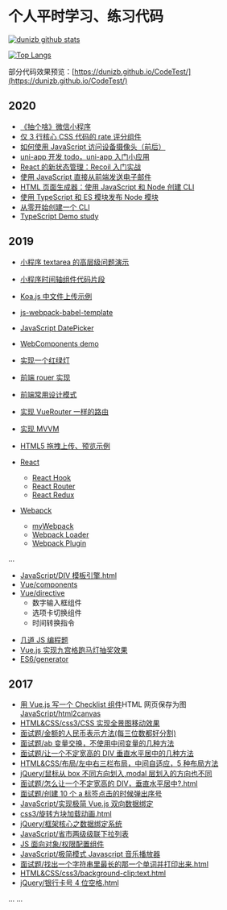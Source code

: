 # 个人平时学习、练习代码

[![dunizb github stats](https://github-readme-stats.vercel.app/api?username=dunizb&show_icons=true)](https://github.com/dunizb/CodeTest)

[![Top Langs](https://github-readme-stats.vercel.app/api/top-langs/?username=dunizb&layout=compact)](https://github.com/dunizb/CodeTest)


部分代码效果预览：[https://dunizb.github.io/CodeTest/](https://dunizb.github.io/CodeTest/)

## 2020

- [《抽个啥》微信小程序](https://github.com/dunizb/Radom-weapp)
- [仅 3 行核心 CSS 代码的 rate 评分组件](https://coding.zhangbing.site/view.html?url=./list/css-hover-star/index.html)
- [如何使用 JavaScript 访问设备摄像头（前后）](https://coding.zhangbing.site/view.html?url=./list/camera-api/index.html)
- [uni-app 开发 todo，uni-app 入门小应用](https://github.com/dunizb/CodeTest/tree/master/Wechat/uni-app-todo)
- [React 的新状态管理：Recoil 入门实战](https://github.com/dunizb/CodeTest/tree/master/React/recoil-test)
- [使用 JavaScript 直接从前端发送电子邮件](https://github.com/dunizb/CodeTest/tree/master/projects/emailjs-demo)
- [HTML 页面生成器：使用 JavaScript 和 Node 创建 CLI](https://github.com/dunizb/CodeTest/tree/master/Node/html-generator-cli)
- [使用 TypeScript 和 ES 模块发布 Node 模块](https://github.com/dunizb/CodeTest/tree/master/Typescript/typescript-es-modules)
- [从零开始创建一个 CLI](https://github.com/dunizb/CodeTest/tree/master/Node/my-cli)
- [TypeScript Demo study](https://github.com/dunizb/CodeTest/tree/master/TypeScript/ts-study)

## 2019

- [小程序 textarea 的高层级问题演示](https://github.com/dunizb/CodeTest/tree/master/Wechat/textarea-test)
- [小程序时间轴组件代码片段](https://github.com/dunizb/CodeTest/tree/master/Wechat/timeline-snippet)
- [Koa.js 中文件上传示例](https://github.com/dunizb/CodeTest/tree/master/Node/koa-upload-demo)
- [js-webpack-babel-template](https://github.com/dunizb/CodeTest/tree/master/Webpack/js-webpack-babel-template)
- [JavaScript DatePicker](https://github.com/dunizb/CodeTest/tree/master/JavaScript/DatePicker)
- [WebComponents demo](https://github.com/dunizb/CodeTest/tree/master/WebComponents/demo)
- [实现一个红绿灯](https://github.com/dunizb/CodeTest/tree/master/JavaScript/red-yellow-green.html)
- [前端 rouer 实现](https://github.com/dunizb/CodeTest/tree/master/框架/router)
- [前端常用设计模式](https://github.com/dunizb/CodeTest/tree/master/设计模式/)
- [实现 VueRouter 一样的路由](https://github.com/dunizb/CodeTest/tree/master/Vue/Router/vue-router-apply/)
- [实现 MVVM](https://github.com/dunizb/CodeTest/tree/master/框架/MVVM/)
- [HTML5 拖拽上传、预览示例](https://github.com/dunizb/CodeTest/tree/master/JavaScript/HTML5拖拽上传.html)
- [React](https://github.com/dunizb/CodeTest/tree/master/React)
  - [React Hook](https://github.com/dunizb/CodeTest/tree/master/React/ReactHook)
  - [React Router](https://github.com/dunizb/CodeTest/tree/master/React/react-router4)
  - [React Redux](https://github.com/dunizb/CodeTest/tree/master/React/redux)
- [Webapck](https://github.com/dunizb/CodeTest/tree/master/Webpack/)

  - [myWebpack](https://github.com/dunizb/CodeTest/tree/master/Webpack/myWebpack/)
  - [Webpack Loader](https://github.com/dunizb/CodeTest/tree/master/Webpack/make-loader/)
  - [Webpack Plugin](https://github.com/dunizb/CodeTest/tree/master/Webpack/make-plugin/)

...

- [JavaScript/DIV 模板引擎.html](https://github.com/dunizb/CodeTest/tree/master/JavaScript/DIV模板引擎.html)
- [Vue/components](https://github.com/dunizb/CodeTest/tree/master/Vue/components)
- [Vue/directive](https://github.com/dunizb/CodeTest/tree/master/Vue/directive)
  - 数字输入框组件
  - 选项卡切换组件
  - 时间转换指令

* [几道 JS 编程题](https://github.com/dunizb/CodeTest/tree/master/JavaScript/%E7%BC%96%E7%A8%8B%E9%A2%98)
* [Vue.js 实现九宫格跑马灯抽奖效果](https://github.com/dunizb/CodeTest/tree/master/Vue/lottery)
* [ES6/generator](https://github.com/dunizb/CodeTest/blob/master/ES6/generator/)

## 2017

- [用 Vue.js 写一个 Checklist 组件](https://github.com/dunizb/CodeTest/blob/master/Vue/components/checklist/)HTML 网页保存为图[JavaScript/html2canvas](https://github.com/dunizb/CodeTest/blob/master/JavaScript/html2canvas/demo.html)
- [HTML&CSS/css3/CSS 实现全景图移动效果](https://github.com/dunizb/CodeTest/blob/master/HTML&CSS/css3/CSS实现全景图移动效果.html)
- [面试题/金额的人民币表示方法(每三位数都好分割)](<https://github.com/dunizb/CodeTest/blob/master/面试题/金额的人民币表示方法(每三位数都好分割).html>)
- [面试题/ab 变量交换，不使用中间变量的几种方法](https://github.com/dunizb/CodeTest/blob/master/面试题/ab变量交换，不是用中间变量.html)
- [面试题/让一个不定宽高的 DIV 垂直水平居中的几种方法](https://github.com/dunizb/CodeTest/blob/master/面试题/怎么让一个不定宽高的DIV，垂直水平居中?.html.html)
- [HTML&CSS/布局/左中右三栏布局，中间自适应，5 种布局方法](https://github.com/dunizb/CodeTest/blob/master/HTML&CSS/布局/左中右三栏布局，中间自适应，5种布局方法.html)
- [jQuery/鼠标从 box 不同方向划入,modal 层划入的方向也不同](https://github.com/dunizb/CodeTest/blob/master/jQuery/鼠标从box不同方向划入/)
- [面试题/怎么让一个不定宽高的 DIV，垂直水平居中?.html](https://github.com/dunizb/CodeTest/blob/master/面试题/怎么让一个不定宽高的DIV，垂直水平居中?.html)
- [面试题/创建 10 个 a 标签点击的时候弹出序号](https://github.com/dunizb/CodeTest/tree/master/%E9%9D%A2%E8%AF%95%E9%A2%98/创建10个a标签点击的时候弹出序号.html)
- [JavaScript/实现极简 Vue.js 双向数据绑定](https://github.com/dunizb/CodeTest/blob/master/JavaScript/实现极简Vue.js双向数据绑定.html)
- [css3/旋转方块加载动画.html](https://github.com/dunizb/CodeTest/blob/master/HTML%26CSS/css3/旋转方块加载动画.html)
- [jQuery/框架核心之数据绑定系统](https://github.com/dunizb/CodeTest/tree/master/jQuery/框架核心之数据绑定系统)
- [JavaScript/省市两级级联下拉列表](https://github.com/dunizb/CodeTest/blob/master/JavaScript/%E7%9C%81%E5%B8%82%E4%B8%A4%E7%BA%A7%E7%BA%A7%E8%81%94%E4%B8%8B%E6%8B%89%E5%88%97%E8%A1%A8.html)
- [JS 面向对象/权限配置组件](https://github.com/dunizb/CodeTest/tree/master/JS%E9%9D%A2%E5%90%91%E5%AF%B9%E8%B1%A1/%E6%9D%83%E9%99%90%E9%85%8D%E7%BD%AE%E7%BB%84%E4%BB%B6)
- [JavaScript/极简模式 Javascript 音乐播放器](https://github.com/dunizb/CodeTest/tree/master/JavaScript/%E6%9E%81%E7%AE%80%E6%A8%A1%E5%BC%8FJavascript%E9%9F%B3%E4%B9%90%E6%92%AD%E6%94%BE%E5%99%A8)
- [面试题/找出一个字符串里最长的那一个单词并打印出来.html](https://github.com/dunizb/CodeTest/blob/master/面试题/找出一个字符串里最长的那一个单词并打印出来.html)
- [HTML&CSS/css3/background-clip:text.html](https://github.com/dunizb/CodeTest/blob/master/HTML%26CSS/css3/background-clip:text.html)
- [jQuery/银行卡号 4 位空格.html](https://github.com/dunizb/CodeTest/blob/master/jQuery/%E9%93%B6%E8%A1%8C%E5%8D%A1%E5%8F%B74%E4%BD%8D%E7%A9%BA%E6%A0%BC.html)

... ...
